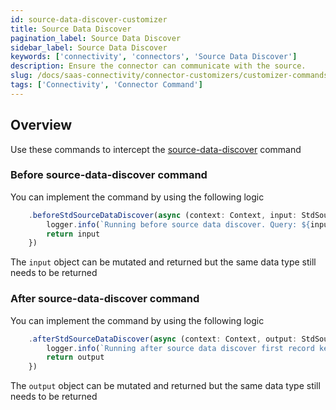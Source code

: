 ```yaml
---
id: source-data-discover-customizer
title: Source Data Discover
pagination_label: Source Data Discover
sidebar_label: Source Data Discover
keywords: ['connectivity', 'connectors', 'Source Data Discover']
description: Ensure the connector can communicate with the source.
slug: /docs/saas-connectivity/connector-customizers/customizer-commands/source-data-discover
tags: ['Connectivity', 'Connector Command']
---
```


## Overview

Use these commands to intercept the [source-data-discover](../../commands/source-data-discover) command

### Before source-data-discover command

You can implement the command by using the following logic

```javascript
    .beforeStdSourceDataDiscover(async (context: Context, input: StdSourceDataDiscoverInput) => {
        logger.info(`Running before source data discover. Query: ${input.queryInput?.query}`)
        return input
    })
```
The `input` object can be mutated and returned but the same data type still needs to be returned 

### After source-data-discover command

You can implement the command by using the following logic

```javascript
    .afterStdSourceDataDiscover(async (context: Context, output: StdSourceDataDiscoverOutput) => {
        logger.info(`Running after source data discover first record key: ${output[0].key}`)
        return output
    })
```
The `output` object can be mutated and returned but the same data type still needs to be returned 